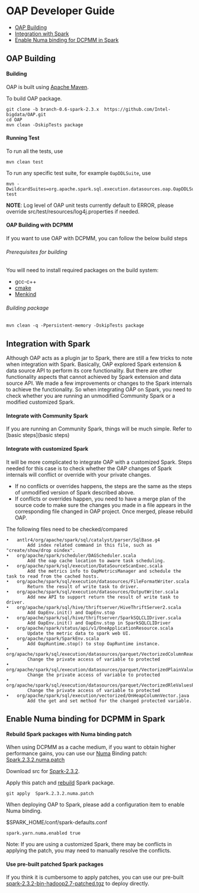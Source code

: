 # OAP Developer Guide

* [OAP Building](#OAP-Building)
* [Integration with Spark](#integration-with-spark)
* [Enable Numa binding for DCPMM in Spark](#enable-numa-binding-for-dcpmm-in-spark)



## OAP Building

#### Building
OAP is built using [Apache Maven](http://maven.apache.org/).

To build OAP package.

```
git clone -b branch-0.6-spark-2.3.x  https://github.com/Intel-bigdata/OAP.git
cd OAP
mvn clean -DskipTests package
```

#### Running Test

To run all the tests, use
```
mvn clean test
```
To run any specific test suite, for example `OapDDLSuite`, use
```
mvn -DwildcardSuites=org.apache.spark.sql.execution.datasources.oap.OapDDLSuite test
```
**NOTE**: Log level of OAP unit tests currently default to ERROR, please override src/test/resources/log4j.properties if needed.


#### OAP Building with DCPMM

If you want to use OAP with DCPMM,  you can follow the below build steps 

###### Prerequisites for building

You will need to install required packages on the build system:

- gcc-c++
- [cmake](https://help.directadmin.com/item.php?id=494)
- [Menkind](https://github.com/memkind/memkind)


###### Building package

```
mvn clean -q -Ppersistent-memory -DskipTests package
```


## Integration with Spark

Although OAP acts as a plugin jar to Spark, there are still a few tricks to note when integration with Spark. 
Basically, OAP explored Spark extension & data source API to perform its core functionality. But there are other functionality aspects that cannot achieved by Spark extension and data source API. We made a few improvements or changes to the Spark internals to achieve the functionality. So when integrating OAP on Spark, you need to check whether you are running an unmodified Community Spark or a modified customized Spark.

#### Integrate with Community Spark

If you are running an Community Spark, things will be much simple. Refer to [basic steps](basic steps)

#### Integrate with customized Spark

It will be more complicated to integrate OAP with a customized Spark. Steps needed for this case is to check whether the OAP changes of Spark internals will conflict or override with your private changes. 
- If no conflicts or overrides happens, the steps are the same as the steps of unmodified version of Spark described above. 
- If conflicts or overrides happen, you need to have a merge plan of the source code to make sure the changes you made in a file appears in the corresponding file changed in OAP project. Once merged, please rebuild OAP.

The following files need to be checked/compared

```
•	antlr4/org/apache/spark/sql/catalyst/parser/SqlBase.g4  
		Add index related command in this file, such as "create/show/drop oindex". 
•	org/apache/spark/scheduler/DAGScheduler.scala           
		Add the oap cache location to aware task scheduling.
•	org/apache/spark/sql/execution/DataSourceScanExec.scala   
		Add the metrics info to OapMetricsManager and schedule the task to read from the cached hosts.
•	org/apache/spark/sql/execution/datasources/FileFormatWriter.scala
		Return the result of write task to driver.
•	org/apache/spark/sql/execution/datasources/OutputWriter.scala  
		Add new API to support return the result of write task to driver.
•	org/apache/spark/sql/hive/thriftserver/HiveThriftServer2.scala
		Add OapEnv.init() and OapEnv.stop
•	org/apache/spark/sql/hive/thriftserver/SparkSQLCLIDriver.scala
		Add OapEnv.init() and OapEnv.stop in SparkSQLCLIDriver
•	org/apache/spark/status/api/v1/OneApplicationResource.scala    
		Update the metric data to spark web UI.
•	org/apache/spark/SparkEnv.scala
		Add OapRuntime.stop() to stop OapRuntime instance.
•	org/apache/spark/sql/execution/datasources/parquet/VectorizedColumnReader.java
		Change the private access of variable to protected
•	org/apache/spark/sql/execution/datasources/parquet/VectorizedPlainValuesReader.java
		Change the private access of variable to protected
•	org/apache/spark/sql/execution/datasources/parquet/VectorizedRleValuesReader.java
		Change the private access of variable to protected
•	org/apache/spark/sql/execution/vectorized/OnHeapColumnVector.java
		Add the get and set method for the changed protected variable.

```

## Enable Numa binding for DCPMM in Spark

#### Rebuild Spark packages with Numa binding patch 

When using DCPMM as a cache medium, if you want to obtain higher performance gains, you can use our [Numa](https://www.kernel.org/doc/html/v4.18/vm/numa.html) Binding patch: [Spark.2.3.2.numa.patch](./Spark.2.3.2.numa.patch)

Download src for [Spark-2.3.2](https://archive.apache.org/dist/spark/spark-2.3.2/spark-2.3.2.tgz).

Apply this patch and [rebuild](https://spark.apache.org/docs/latest/building-spark.html) Spark package.

```
git apply  Spark.2.3.2.numa.patch
```

When deploying OAP to Spark, please add a configuration item to enable Numa binding.

$SPARK_HOME/conf/spark-defaults.conf

```
spark.yarn.numa.enabled true 
```
Note: If you are using a customized Spark, there may be conflicts in applying the patch, you may need to manually resolve the conflicts.

#### Use pre-built patched Spark packages 

If you think it is cumbersome to apply patches, you can use our pre-built [spark-2.3.2-bin-hadoop2.7-patched.tgz](spark-2.3.2-bin-hadoop2.7-patched.tgz) to deploy directly.


